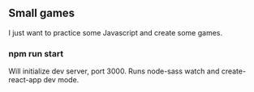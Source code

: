 ## Small games

I just want to practice some Javascript and create some games. 

### npm run start

Will initialize dev server, port 3000. Runs node-sass watch and create-react-app dev mode. 